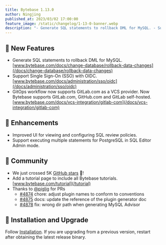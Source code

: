 ```yaml
---
title: Bytebase 1.13.0
author: Ningjing
published_at: 2023/03/02 17:00:00
feature_image: /static/changelog/1-13-0-banner.webp
description: "- Generate SQL statements to rollback DML for MySQL. - Support Single Sign-On (SSO) with OIDC. - GitOps workflow now supports GitLab.com as a VCS provider."
---
```


## 🚀 New Features
- Generate SQL statements to rollback DML for MySQL. [www.bytebase.com/docs/change-database/rollback-data-changes](/docs/change-database/rollback-data-changes)
- Support Single Sign-On (SSO) with OIDC. [www.bytebase.com/docs/administration/sso/oidc](/docs/administration/sso/oidc)
- GitOps workflow now supports GitLab.com as a VCS provider. Now Bytebase supports GitLab.com, GitHub.com and GitLab self-hosted. [www.bytebase.com/docs/vcs-integration/gitlab-com](/docs/vcs-integration/gitlab-com)

## 🎄 Enhancements
- Improved UI for viewing and configuring SQL review policies.
- Support executing multiple statements for PostgreSQL in SQL Editor Admin mode.

## 🎠 Community
- We just crossed 5K [GitHub stars](https://github.com/bytebase/bytebase) 🥳!
- Add a tutorial page to include all Bytebase tutorials. [www.bytebase.com/tutorial](/tutorial)
- Thanks to [@piglig](https://github.com/piglig) for PRs
  - [\#4874](https://github.com/bytebase/bytebase/pull/4874) chore: adjust plugin names to conform to conventions  
  - [\#4875](https://github.com/bytebase/bytebase/pull/4875) docs: update the reference of the plugin generator doc
  - [\#4878](https://github.com/bytebase/bytebase/pull/4878) fix: wrong dir path when generating MySQL Advisor

## 📕 Installation and Upgrade
Follow [Installation](/docs/get-started/install/overview). If you are upgrading from a previous version, restart after obtaining the latest release binary.
